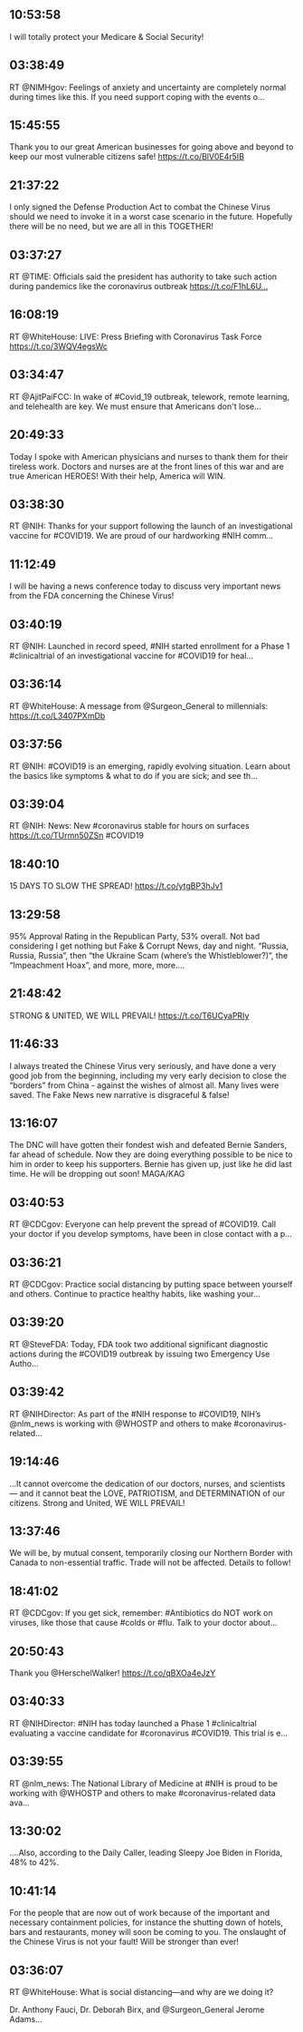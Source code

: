 ## 10:53:58
I will totally protect your Medicare &amp; Social Security!
## 03:38:49
RT @NIMHgov: Feelings of anxiety and uncertainty are completely normal during times like this. If you need support coping with the events o…
## 15:45:55
Thank you to our great American businesses for going above and beyond to keep our most vulnerable citizens safe! https://t.co/BlV0E4r5IB
## 21:37:22
I only signed the Defense Production Act to combat the Chinese Virus should we need to invoke it in a worst case scenario in the future. Hopefully there will be no need, but we are all in this TOGETHER!
## 03:37:27
RT @TIME: Officials said the president has authority to take such action during pandemics like the coronavirus outbreak https://t.co/F1hL6U…
## 16:08:19
RT @WhiteHouse: LIVE: Press Briefing with Coronavirus Task Force https://t.co/3WQV4egsWc
## 03:34:47
RT @AjitPaiFCC: In wake of #Covid_19 outbreak, telework, remote learning, and telehealth are key. We must ensure that Americans don't lose…
## 20:49:33
Today I spoke with American physicians and nurses to thank them for their tireless work. Doctors and nurses are at the front lines of this war and are true American HEROES! With their help, America will WIN.
## 03:38:30
RT @NIH: Thanks for your support following the launch of an investigational vaccine for #COVID19. We are proud of our hardworking #NIH comm…
## 11:12:49
I will be having a news conference today to discuss very important news from the FDA concerning the Chinese Virus!
## 03:40:19
RT @NIH: Launched in record speed, #NIH started enrollment for a Phase 1 #clinicaltrial of an investigational vaccine for #COVID19 for heal…
## 03:36:14
RT @WhiteHouse: A message from @Surgeon_General to millennials: https://t.co/L3407PXmDb
## 03:37:56
RT @NIH: #COVID19 is an emerging, rapidly evolving situation. Learn about the basics like symptoms &amp; what to do if you are sick; and see th…
## 03:39:04
RT @NIH: News: New #coronavirus stable for hours on surfaces https://t.co/TUrmn50ZSn #COVID19
## 18:40:10
15 DAYS TO SLOW THE SPREAD! https://t.co/ytgBP3hJv1
## 13:29:58
95% Approval Rating in the Republican Party, 53% overall. Not bad considering I get nothing but Fake &amp; Corrupt News, day and night. “Russia, Russia, Russia”, then “the Ukraine Scam (where’s the Whistleblower?)”, the “Impeachment Hoax”, and more, more, more....
## 21:48:42
STRONG &amp; UNITED, WE WILL PREVAIL! https://t.co/T6UCyaPRIy
## 11:46:33
I always treated the Chinese Virus very seriously, and have done a very good job from the beginning, including my very early decision to close the “borders” from China - against the wishes of almost all. Many lives were saved. The Fake News new narrative is disgraceful &amp; false!
## 13:16:07
The DNC will have gotten their fondest wish and defeated Bernie Sanders, far ahead of schedule. Now they are doing everything possible to be nice to him in order to keep his supporters. Bernie has given up, just like he did last time. He will be dropping out soon! MAGA/KAG
## 03:40:53
RT @CDCgov: Everyone can help prevent the spread of #COVID19. Call your doctor if you develop symptoms, have been in close contact with a p…
## 03:36:21
RT @CDCgov: Practice social distancing by putting space between yourself and others. Continue to practice healthy habits, like washing your…
## 03:39:20
RT @SteveFDA: Today, FDA took two additional significant diagnostic actions during the #COVID19 outbreak by issuing two Emergency Use Autho…
## 03:39:42
RT @NIHDirector: As part of the #NIH response to #COVID19, NIH’s @nlm_news is working with @WHOSTP and others to make #coronavirus-related…
## 19:14:46
...It cannot overcome the dedication of our doctors, nurses, and scientists — and it cannot beat the LOVE, PATRIOTISM, and DETERMINATION of our citizens. Strong and United, WE WILL PREVAIL!
## 13:37:46
We will be, by mutual consent, temporarily closing our Northern Border with Canada to non-essential traffic. Trade will not be affected. Details to follow!
## 18:41:02
RT @CDCgov: If you get sick, remember: #Antibiotics do NOT work on viruses, like those that cause #colds or #flu. Talk to your doctor about…
## 20:50:43
Thank you @HerschelWalker! https://t.co/qBXOa4eJzY
## 03:40:33
RT @NIHDirector: #NIH has today launched a Phase 1 #clinicaltrial evaluating a vaccine candidate for #coronavirus #COVID19. This trial is e…
## 03:39:55
RT @nlm_news: The National Library of Medicine at #NIH is proud to be working with @WHOSTP and others to make #coronavirus-related data ava…
## 13:30:02
....Also, according to the Daily Caller, leading Sleepy Joe Biden in Florida, 48% to 42%.
## 10:41:14
For the people that are now out of work because of the important and necessary containment policies, for instance the shutting down of hotels, bars and restaurants, money will soon be coming to you. The onslaught of the Chinese Virus is not your fault! Will be stronger than ever!
## 03:36:07
RT @WhiteHouse: What is social distancing—and why are we doing it?

Dr. Anthony Fauci, Dr. Deborah Birx, and @Surgeon_General Jerome Adams…
